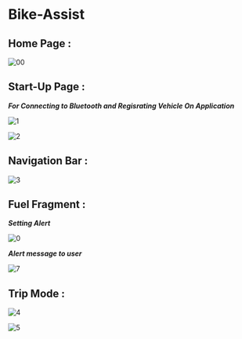 # Bike-Assist

## Home Page :
![00](https://user-images.githubusercontent.com/60536632/116806856-70e7c100-ab4d-11eb-8d52-613f64b1799f.jpg)

## Start-Up Page :

***For Connecting to Bluetooth and Regisrating Vehicle On Application***

![1](https://user-images.githubusercontent.com/60536632/116806874-80ffa080-ab4d-11eb-97a0-ec14d63c242f.jpg)

![2](https://user-images.githubusercontent.com/60536632/116806883-8f4dbc80-ab4d-11eb-96f3-75f5598fd994.jpg)

## Navigation Bar :

![3](https://user-images.githubusercontent.com/60536632/116806888-94127080-ab4d-11eb-82cf-4071a26d971d.jpg)

## Fuel Fragment :

***Setting Alert***

![0](https://user-images.githubusercontent.com/60536632/116806907-a9879a80-ab4d-11eb-94c7-e407586ae420.jpg)

***Alert message to user***

![7](https://user-images.githubusercontent.com/60536632/116807102-dc7e5e00-ab4e-11eb-8811-9260a36e7303.jpg)


## Trip Mode :

![4](https://user-images.githubusercontent.com/60536632/116806910-b0161200-ab4d-11eb-8a80-105a28d1652b.jpg)

![5](https://user-images.githubusercontent.com/60536632/116806915-b5735c80-ab4d-11eb-8874-d1b0a99d4cd2.jpg)


